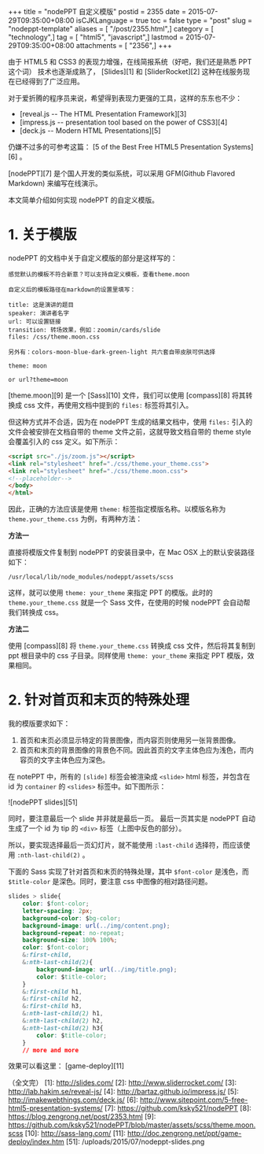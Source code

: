 +++
title = "nodePPT 自定义模版"
postid = 2355
date = 2015-07-29T09:35:00+08:00
isCJKLanguage = true
toc = false
type = "post"
slug = "nodeppt-template"
aliases = [ "/post/2355.html",]
category = [ "technology",]
tag = [ "html5", "javascript",]
lastmod = 2015-07-29T09:35:00+08:00
attachments = [ "2356",]
+++


由于 HTML5 和 CSS3 的表现力增强，在线简报系统（好吧，我们还是熟悉 PPT 这个词） 技术也逐渐成熟了， [Slides][1] 和 [SliderRocket][2] 这种在线服务现在已经得到了广泛应用。

对于爱折腾的程序员来说，希望得到表现力更强的工具，这样的东东也不少：

* [reveal.js -- The HTML Presentation Framework][3]
* [impress.js -- presentation tool based on the power of CSS3][4]
* [deck.js -- Modern HTML Presentations][5]

仍嫌不过多的可参考这篇： [5 of the Best Free HTML5 Presentation Systems][6] 。

<!--more-->

[nodePPT][7] 是个国人开发的类似系统，可以采用 GFM(Github Flavored Markdown) 来编写在线演示。

本文简单介绍如何实现 nodePPT 的自定义模版。

# 1. 关于模版

nodePPT 的文档中关于自定义模版的部分是这样写的：

```
感觉默认的模板不符合新意？可以支持自定义模板，查看theme.moon

自定义后的模板路径在markdown的设置里填写：

title: 这是演讲的题目
speaker: 演讲者名字
url: 可以设置链接
transition: 转场效果，例如：zoomin/cards/slide
files: /css/theme.moon.css

另外有：colors-moon-blue-dark-green-light 共六套自带皮肤可供选择

theme: moon

or url?theme=moon
```

[theme.moon][9] 是一个 [Sass][10] 文件，我们可以使用 [compass][8] 将其转换成 css 文件，再使用文档中提到的 `files:` 标签将其引入。

但这种方式并不合适，因为在 nodePPT 生成的结果文档中，使用 `files:` 引入的文件会被安排在文档自带的 theme 文件之前，这就导致文档自带的 theme style 会覆盖引入的 css 定义。如下所示：

```html
<script src="./js/zoom.js"></script>
<link rel="stylesheet" href="./css/theme.your_theme.css">
<link rel="stylesheet" href="./css/theme.moon.css">
<!--placeholder-->
</body>
</html>
```

因此，正确的方法应该是使用 `theme:` 标签指定模版名称。以模版名称为 `theme.your_theme.css` 为例，有两种方法：

**方法一**

直接将模版文件复制到 nodePPT 的安装目录中，在 Mac OSX 上的默认安装路径如下：

	/usr/local/lib/node_modules/nodeppt/assets/scss

这样，就可以使用 `theme: your_theme` 来指定 PPT 的模版。此时的 `theme.your_theme.css` 就是一个 Sass 文件，在使用的时候 nodePPT 会自动帮我们转换成 css。

**方法二**

使用 [compass][8] 将 `theme.your_theme.css` 转换成 css 文件，然后将其复制到 ppt 根目录中的 css 子目录。同样使用 `theme: your_theme` 来指定 PPT 模版，效果相同。

# 2. 针对首页和末页的特殊处理

我的模版要求如下：

1. 首页和末页必须显示特定的背景图像，而内容页则使用另一张背景图像。
2. 首页和末页的背景图像的背景色不同。因此首页的文字主体色应为浅色，而内容页的文字主体色应为深色。

在 notePPT 中，所有的 `[slide]` 标签会被渲染成 `<slide>` html 标签，并包含在 id 为 `container` 的 `<slides>` 标签中。如下图所示：

![nodePPT slides][51]

同时，要注意最后一个 slide 并非就是最后一页。 最后一页其实是 nodePPT 自动生成了一个 id 为 tip 的 `<div>` 标签（上图中反色的部分）。

所以，要实现选择最后一页幻灯片，就不能使用 `:last-child` 选择符，而应该使用 `:nth-last-child(2)` 。

下面的 Sass 实现了针对首页和末页的特殊处理，其中 `$font-color` 是浅色，而 `$title-color` 是深色。同时，要注意 css 中图像的相对路径问题。

```css
slides > slide{
    color: $font-color;
    letter-spacing: 2px;
	background-color: $bg-color;
	background-image: url(../img/content.png);
	background-repeat: no-repeat;
	background-size: 100% 100%;
	color: $font-color;
	&:first-child,
	&:nth-last-child(2){
		background-image: url(../img/title.png);
		color: $title-color;
	}
	&:first-child h1, 
	&:first-child h2,
	&:first-child h3, 
	&:nth-last-child(2) h1,
	&:nth-last-child(2) h2,
	&:nth-last-child(2) h3{
		color: $title-color;
	}
	// more and more
```

效果可以看这里： [game-deploy][11]

（全文完）
[1]: http://slides.com/
[2]: http://www.sliderrocket.com/
[3]: http://lab.hakim.se/reveal-js/
[4]: http://bartaz.github.io/impress.js/
[5]: http://imakewebthings.com/deck.js/
[6]: http://www.sitepoint.com/5-free-html5-presentation-systems/
[7]: https://github.com/ksky521/nodePPT
[8]: https://blog.zengrong.net/post/2353.html
[9]: https://github.com/ksky521/nodePPT/blob/master/assets/scss/theme.moon.scss
[10]: http://sass-lang.com/
[11]: http://doc.zengrong.net/ppt/game-deploy/index.htm
[51]: /uploads/2015/07/nodeppt-slides.png
